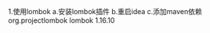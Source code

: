 1.使用lombok
    a.安装lombok插件
    b.重启idea
    c.添加maven依赖
    <dependency>
                <groupId>org.projectlombok</groupId>
                <artifactId>lombok</artifactId>
                <version>1.16.10</version>
     </dependency>

